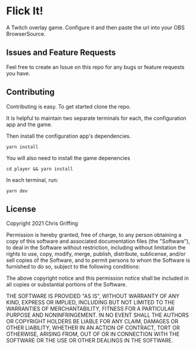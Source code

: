 # Flick It!

A Twitch overlay game. Configure it and then paste the url into your OBS BrowserSource.

## Issues and Feature Requests

Feel free to create an Issue on this repo for any bugs or feature requests you have.

## Contributing

Contributing is easy. To get started clone the repo.

It is helpful to maintain two separate terminals for each, the configuration app and the game.

Then install the configuration app's dependencies.

```
yarn install
```

You will also need to install the game depenencies
<!--- Dumbest change I could ever make but its a change --->

```
cd player && yarn install
```

In each terminal, run:

```
yarn dev
```

## License

Copyright 2021 Chris Griffing

Permission is hereby granted, free of charge, to any person obtaining a copy of this software and associated documentation files (the "Software"), to deal in the Software without restriction, including without limitation the rights to use, copy, modify, merge, publish, distribute, sublicense, and/or sell copies of the Software, and to permit persons to whom the Software is furnished to do so, subject to the following conditions:

The above copyright notice and this permission notice shall be included in all copies or substantial portions of the Software.

THE SOFTWARE IS PROVIDED "AS IS", WITHOUT WARRANTY OF ANY KIND, EXPRESS OR IMPLIED, INCLUDING BUT NOT LIMITED TO THE WARRANTIES OF MERCHANTABILITY, FITNESS FOR A PARTICULAR PURPOSE AND NONINFRINGEMENT. IN NO EVENT SHALL THE AUTHORS OR COPYRIGHT HOLDERS BE LIABLE FOR ANY CLAIM, DAMAGES OR OTHER LIABILITY, WHETHER IN AN ACTION OF CONTRACT, TORT OR OTHERWISE, ARISING FROM, OUT OF OR IN CONNECTION WITH THE SOFTWARE OR THE USE OR OTHER DEALINGS IN THE SOFTWARE.

